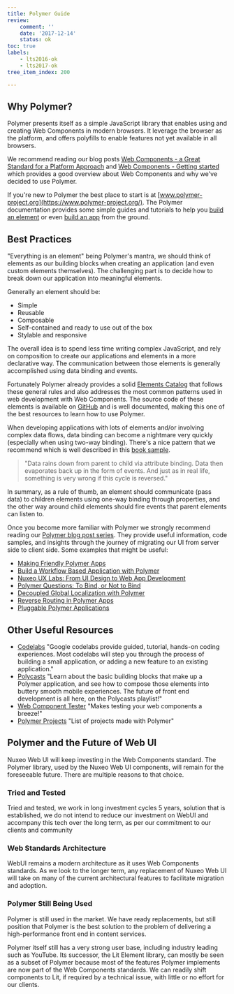 ```yaml
---
title: Polymer Guide
review:
    comment: ''
    date: '2017-12-14'
    status: ok
toc: true
labels:
    - lts2016-ok
    - lts2017-ok
tree_item_index: 200

---
```


## Why Polymer?

Polymer presents itself as a simple JavaScript library that enables using and creating Web Components in modern browsers. It leverage the browser as the platform, and offers polyfills to enable features not yet available in all browsers.

We recommend reading our blog posts [Web Components - a Great Standard for a Platform Approach](https://www.nuxeo.com/blog/web-components-a-great-standard-for-a-platform-approach/) and [Web Components - Getting started](https://www.nuxeo.com/blog/web-components-started/) which provides a good overview about Web Components and why we've decided to use Polymer.

If you're new to Polymer the best place to start is at [www.polymer-project.org](https://www.polymer-project.org/). The Polymer documentation provides some simple guides and tutorials to help you [build an element](https://www.polymer-project.org/1.0/start/first-element/intro) or even [build an app](https://www.polymer-project.org/1.0/start/toolbox/set-up) from the ground.

## Best Practices

"Everything is an element" being Polymer's mantra, we should think of elements as our building blocks when creating an application (and even custom elements themselves). The challenging part is to decide how to break down our application into meaningful elements.

Generally an element should be:

- Simple
- Reusable
- Composable
- Self-contained and ready to use out of the box
- Stylable and responsive

The overall idea is to spend less time writing complex JavaScript, and rely on composition to create our applications and elements in a more declarative way. The communication between those elements is generally accomplished using data binding and events.

Fortunately Polymer already provides a solid [Elements Catalog](https://www.webcomponents.org/collection/Polymer/elements) that follows these general rules and also addresses the most common patterns used in web development with Web Components. The source code of these elements is available on [GitHub](https://github.com/PolymerElements) and is well documented, making this one of the best resources to learn how to use Polymer.

When developing applications with lots of elements and/or involving complex data flows, data binding can become a nightmare very quickly (especially when using two-way binding). There's a nice pattern that we recommend which is well described in this [book sample](http://patternsinpolymer.com/patterns_in_polymer_child_parent_sample_js.pdf).

> "Data rains down from parent to child via attribute binding. Data then evaporates back up in the form of events. And just as in real life, something is very wrong if this cycle is reversed."

In summary, as a rule of thumb, an element should communicate (pass data) to children elements using one-way binding through properties, and the other way around child elements should fire events that parent elements can listen to.

Once you become more familiar with Polymer we strongly recommend reading our [Polymer blog post series](https://www.nuxeo.com/blog/tag/polymer/). They provide useful information, code samples, and insights through the journey of migrating our UI from server side to client side. Some examples that might be useful:

 - [Making Friendly Polymer Apps](https://www.nuxeo.com/blog/making-friendly-polymer-apps/)
 - [Build a Workflow Based Application with Polymer](https://www.nuxeo.com/blog/build-a-workflow-based-application-with-polymer/)
 - [Nuxeo UX Labs: From UI Design to Web App Development](https://www.nuxeo.com/blog/nuxeo-ux-labs-from-design-to-web-app-development/)
 - [Polymer Questions: To Bind, or Not to Bind](https://www.nuxeo.com/blog/polymer-questions-to-bind-or-not-to-bind/)
 - [Decoupled Global Localization with Polymer](https://www.nuxeo.com/blog/decoupled-global-localization-with-polymer/)
 - [Reverse Routing in Polymer Apps](https://www.nuxeo.com/blog/reverse-routing-in-polymer-apps/)
 - [Pluggable Polymer Applications](https://www.nuxeo.com/blog/pluggable-polymer-applications/)

## Other Useful Resources

 - [Codelabs](https://codelabs.developers.google.com/polymer-summit)
 "Google codelabs provide guided, tutorial, hands-on coding experiences. Most codelabs will step you through the process of building a small application, or adding a new feature to an existing application."
 - [Polycasts](https://www.youtube.com/playlist?list=PLOU2XLYxmsII5c3Mgw6fNYCzaWrsM3sMN)
  "Learn about the basic building blocks that make up a Polymer application, and see how to compose those elements into buttery smooth mobile experiences. The future of front end development is all here, on the Polycasts playlist!"
 - [Web Component Tester](https://github.com/Polymer/web-component-tester)
 "Makes testing your web components a breeze!"
 - [Polymer Projects](https://github.com/abdonrd/PolymerProjects)
 "List of projects made with Polymer"

## Polymer and the Future of Web UI

Nuxeo Web UI will keep investing in the Web Components standard. The Polymer library, used by the Nuxeo Web UI components, will remain for the foreseeable future. There are multiple reasons to that choice.

### Tried and Tested
Tried and tested, we work in long investment cycles 5 years, solution that is established, we do not intend to reduce our investment on WebUI and accompany this tech over the long term, as per our commitment to our clients and community  

### Web Standards Architecture 
WebUI remains a modern architecture as it uses Web Components standards. As we look to the longer term, any replacement of Nuxeo Web UI will take on many of the current architectural features to facilitate migration and adoption.  

### Polymer Still Being Used
Polymer is still used in the market. We have ready replacements, but still position that Polymer is the best solution to the problem of delivering a high-performance front end in content services.

Polymer itself still has a very strong user base, including industry leading such as YouTube. Its successor, the Lit Element library, can mostly be seen as a subset of Polymer because most of the features Polymer implements are now part of the Web Components standards. We can readily shift components to Lit, if required by a technical issue, with little or no effort for our clients. 
